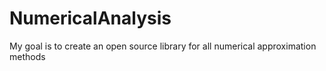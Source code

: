 # NumericalAnalysis
My goal is to create an open source library for all numerical approximation methods
